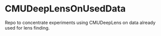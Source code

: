 # CMUDeepLensOnUsedData
Repo to concentrate experiments using CMUDeepLens on data already used for lens finding.
